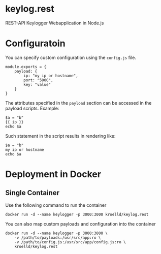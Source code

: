 # keylog.rest
REST-API Keylogger Webapplication in Node.js

# Configuratoin
You can specify custom configuration using the ```config.js``` file.

```
module.exports = {
    payload: {
        ip: "my ip or hostname",
        port: "5000",
        key: "value"
    }
}
```
The attributes specified in the ```payload``` section can be accessed in the payload scripts.
Example:
```
$a = "b"
{{ ip }}
echo $a
```
Such statement in the script results in rendering like:
```
$a = "b"
my ip or hostname
echo $a
```
# Deployment in Docker
## Single Container
Use the following command to run the container

```
docker run -d --name keylogger -p 3000:3000 kroelld/keylog.rest
```

You can also map custom payloads and configuration into the container

```
docker run -d --name keylogger -p 3000:3000 \
    -v /path/to/payloads:/usr/src/app:ro \
    -v /path/to/config.js:/usr/src/app/config.js:ro \
    kroelld/keylog.rest
```
